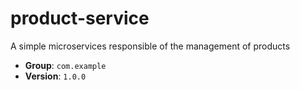 # product-service
A simple microservices responsible of the management of products


- **Group**: `com.example`
- **Version**: `1.0.0`